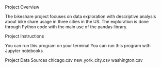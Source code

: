 Project Overview

The bikeshare project focuses on data exploration with descriptive analysis about bike share usage in three cities in the US. The exploration is done through Python code with the main use of the pandas library.

Project Instructions

You can run this program on your terminal
You can run this program with Jupyter notebooks

Project Data Sources
chicago.csv
new_york_city.csv
washington.csv
